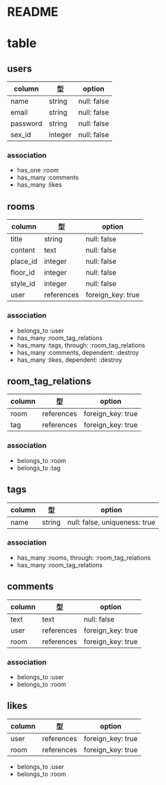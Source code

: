 # README

# table

## users

| column       | 型          | option          |
| ------------ | ----------- | --------------- |
| name         | string      | null: false     |
| email        | string      | null: false     |
| password     | string      | null: false     |
| sex_id       | integer     | null: false     |

### association
- has_one :room
- has_many :comments
- has_many :likes


## rooms

| column       | 型          | option            |
| ------------ | ----------- | ----------------- |
| title        | string      | null: false       |
| content      | text        | null: false       |
| place_id     | integer     | null: false       |
| floor_id     | integer     | null: false       |
| style_id     | integer     | null: false       |
| user         | references  | foreign_key: true |

### association

- belongs_to :user
- has_many :room_tag_relations
- has_many :tags, through: :room_tag_relations
- has_many :comments, dependent: :destroy
- has_many :likes, dependent: :destroy



## room_tag_relations

| column       | 型          | option            |
| ------------ | ----------- | ----------------- |
| room         | references  | foreign_key: true |
| tag          | references  | foreign_key: true |

### association

- belongs_to :room
- belongs_to :tag


## tags

| column       | 型          | option                        |
| ------------ | ----------- | ----------------------------- |
| name         | string      | null: false, uniqueness: true |

### association

- has_many :rooms, through: :room_tag_relations
- has_many :room_tag_relations


## comments 

| column       | 型          | option            |
| ------------ | ----------- | ----------------- |
| text         | text        | null: false       |
| user         | references  | foreign_key: true |
| room         | references  | foreign_key: true |

### association

- belongs_to :user
- belongs_to :room

## likes 

| column       | 型          | option            |
| ------------ | ----------- | ----------------- |
| user         | references  | foreign_key: true |
| room         | references  | foreign_key: true |

- belongs_to :user
- belongs_to :room




